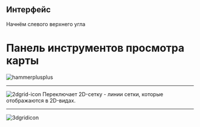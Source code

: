 ## Интерфейс

Начнём слевого верхнего угла

# Панель инструментов просмотра карты

![hammerplusplus][imgmain]<hr>

![2dgrid-icon][img1] Переключает 2D-сетку - линии сетки, которые отображаются в 2D-видах.<hr>

![3dgridicon](https://user-images.githubusercontent.com/30258996/227213384-fed27606-1a2b-4116-b6f1-f51c1f0137c5.jpg)

<!-- Photos -->
[imgmain]:https://user-images.githubusercontent.com/30258996/227212530-3ef1cbef-bd72-44c9-993b-ccff4d8d724a.png
[img1]:https://user-images.githubusercontent.com/30258996/227211393-9e9e30b6-880a-443e-ac61-a095772f792f.jpg
